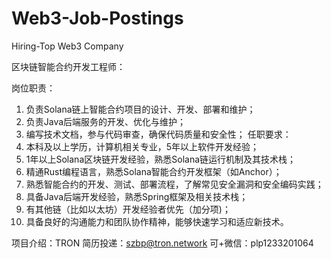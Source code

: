 # Web3-Job-Postings
Hiring-Top Web3 Company

区块链智能合约开发工程师：

岗位职责：
1. 负责Solana链上智能合约项目的设计、开发、部署和维护；
2. 负责Java后端服务的开发、优化与维护；
3. 编写技术文档，参与代码审查，确保代码质量和安全性；
任职要求：
1. 本科及以上学历，计算机相关专业，5年以上软件开发经验；
2. 1年以上Solana区块链开发经验，熟悉Solana链运行机制及其技术栈；
3. 精通Rust编程语言，熟悉Solana智能合约开发框架（如Anchor）；
4. 熟悉智能合约的开发、测试、部署流程，了解常见安全漏洞和安全编码实践；
5. 具备Java后端开发经验，熟悉Spring框架及相关技术栈；
6. 有其他链（比如以太坊）开发经验者优先（加分项)；
7. 具备良好的沟通能力和团队协作精神，能够快速学习和适应新技术。

项目介绍：TRON
简历投递：szbp@tron.network
可+微信：plp1233201064
